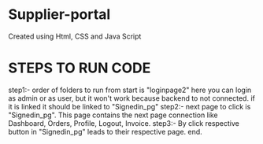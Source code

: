 # Supplier-portal
Created using Html, CSS and Java Script
# STEPS TO RUN CODE 
step1:- order of folders to run from start is "loginpage2"
          here you can login as admin or as user, but it won't work because backend to not connected.
          if it is linked it should be linked to "Signedin_pg"
step2:- next page to click is "Signedin_pg". This page contains the next page connection like Dashboard, Orders, Profile, Logout, Invoice.
step3:- By click respective button in "Signedin_pg" leads to their respective page.
end.
